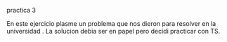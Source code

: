 practica 3        

En este ejercicio plasme un  problema que nos dieron para resolver  en la universidad . La solucion debia ser en papel pero decidi practicar con  TS.
